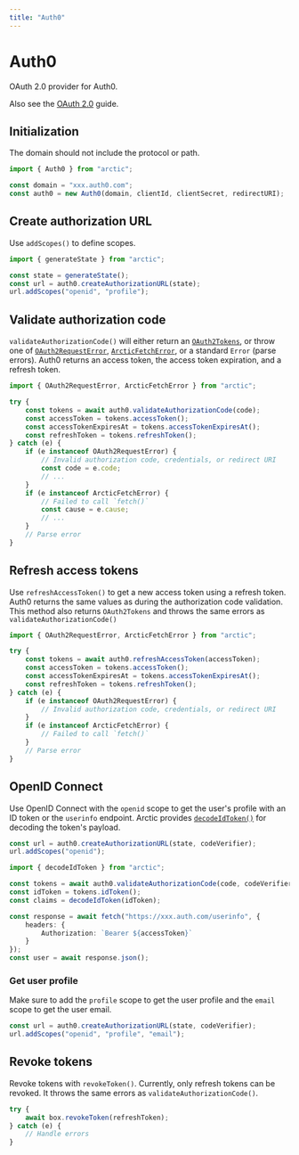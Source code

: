 ```yaml
---
title: "Auth0"
---
```


# Auth0

OAuth 2.0 provider for Auth0.

Also see the [OAuth 2.0](/guides/oauth2) guide.

## Initialization

The domain should not include the protocol or path.

```ts
import { Auth0 } from "arctic";

const domain = "xxx.auth0.com";
const auth0 = new Auth0(domain, clientId, clientSecret, redirectURI);
```

## Create authorization URL

Use `addScopes()` to define scopes.

```ts
import { generateState } from "arctic";

const state = generateState();
const url = auth0.createAuthorizationURL(state);
url.addScopes("openid", "profile");
```

## Validate authorization code

`validateAuthorizationCode()` will either return an [`OAuth2Tokens`](/reference/OAuth2Tokens), or throw one of [`OAuth2RequestError`](/reference/OAuth2RequestError), [`ArcticFetchError`](/reference/ArcticFetchError), or a standard `Error` (parse errors). Auth0 returns an access token, the access token expiration, and a refresh token.

```ts
import { OAuth2RequestError, ArcticFetchError } from "arctic";

try {
	const tokens = await auth0.validateAuthorizationCode(code);
	const accessToken = tokens.accessToken();
	const accessTokenExpiresAt = tokens.accessTokenExpiresAt();
	const refreshToken = tokens.refreshToken();
} catch (e) {
	if (e instanceof OAuth2RequestError) {
		// Invalid authorization code, credentials, or redirect URI
		const code = e.code;
		// ...
	}
	if (e instanceof ArcticFetchError) {
		// Failed to call `fetch()`
		const cause = e.cause;
		// ...
	}
	// Parse error
}
```

## Refresh access tokens

Use `refreshAccessToken()` to get a new access token using a refresh token. Auth0 returns the same values as during the authorization code validation. This method also returns `OAuth2Tokens` and throws the same errors as `validateAuthorizationCode()`

```ts
import { OAuth2RequestError, ArcticFetchError } from "arctic";

try {
	const tokens = await auth0.refreshAccessToken(accessToken);
	const accessToken = tokens.accessToken();
	const accessTokenExpiresAt = tokens.accessTokenExpiresAt();
	const refreshToken = tokens.refreshToken();
} catch (e) {
	if (e instanceof OAuth2RequestError) {
		// Invalid authorization code, credentials, or redirect URI
	}
	if (e instanceof ArcticFetchError) {
		// Failed to call `fetch()`
	}
	// Parse error
}
```

## OpenID Connect

Use OpenID Connect with the `openid` scope to get the user's profile with an ID token or the `userinfo` endpoint. Arctic provides [`decodeIdToken()`](/reference/decodeIdToken) for decoding the token's payload.

```ts
const url = auth0.createAuthorizationURL(state, codeVerifier);
url.addScopes("openid");
```

```ts
import { decodeIdToken } from "arctic";

const tokens = await auth0.validateAuthorizationCode(code, codeVerifier);
const idToken = tokens.idToken();
const claims = decodeIdToken(idToken);
```

```ts
const response = await fetch("https://xxx.auth.com/userinfo", {
	headers: {
		Authorization: `Bearer ${accessToken}`
	}
});
const user = await response.json();
```

### Get user profile

Make sure to add the `profile` scope to get the user profile and the `email` scope to get the user email.

```ts
const url = auth0.createAuthorizationURL(state, codeVerifier);
url.addScopes("openid", "profile", "email");
```

## Revoke tokens

Revoke tokens with `revokeToken()`. Currently, only refresh tokens can be revoked. It throws the same errors as `validateAuthorizationCode()`.

```ts
try {
	await box.revokeToken(refreshToken);
} catch (e) {
	// Handle errors
}
```
